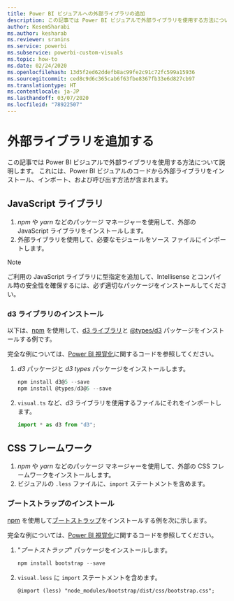 ```yaml
---
title: Power BI ビジュアルへの外部ライブラリの追加
description: この記事では Power BI ビジュアルで外部ライブラリを使用する方法について説明します。
author: KesemSharabi
ms.author: kesharab
ms.reviewer: sranins
ms.service: powerbi
ms.subservice: powerbi-custom-visuals
ms.topic: how-to
ms.date: 02/24/2020
ms.openlocfilehash: 13d5f2ed62ddefb8ac99fe2c91c72fc599a15936
ms.sourcegitcommit: ced8c9d6c365cab6f63fbe8367fb33e6d827cb97
ms.translationtype: HT
ms.contentlocale: ja-JP
ms.lasthandoff: 03/07/2020
ms.locfileid: "78922507"
---
```

# <a name="adding-external-libraries"></a>外部ライブラリを追加する

この記事では Power BI ビジュアルで外部ライブラリを使用する方法について説明します。 これには、Power BI ビジュアルのコードから外部ライブラリをインストール、インポート、および呼び出す方法が含まれます。

## <a name="javascript-libraries"></a>JavaScript ライブラリ

1. *npm* や *yarn* などのパッケージ マネージャーを使用して、外部の JavaScript ライブラリをインストールします。
2. 外部ライブラリを使用して、必要なモジュールをソース ファイルにインポートします。

>[!NOTE]
>ご利用の JavaScript ライブラリに型指定を追加して、Intellisense とコンパイル時の安全性を確保するには、必ず適切なパッケージをインストールしてください。

### <a name="installing-the-d3-library"></a>d3 ライブラリのインストール

以下は、[npm](https://www.npmjs.com/) を使用して、[d3 ライブラリ](https://www.npmjs.com/package/d3)と [@types/d3](https://www.npmjs.com/package/@types/d3) パッケージをインストールする例です。

完全な例については、[Power BI 視覚化](https://github.com/microsoft/powerbi-visuals-gantt/blob/master/src/gantt.ts#L29)に関するコードを参照してください。

1. *d3* パッケージと *d3 types* パッケージをインストールします。

    ```powershell
    npm install d3@5 --save
    npm install @types/d3@5 --save
    ```

2. `visual.ts` など、*d3* ライブラリを使用するファイルにそれをインポートします。

    ```typescript
    import * as d3 from "d3";
    ```

## <a name="css-framework"></a>CSS フレームワーク

1. *npm* や *yarn* などのパッケージ マネージャーを使用して、外部の CSS フレームワークをインストールします。
2. ビジュアルの `.less` ファイルに、`import` ステートメントを含めます。

### <a name="installing-bootstrap"></a>ブートストラップのインストール

[npm](https://www.npmjs.com/) を使用して[ブートストラップ](https://www.npmjs.com/package/bootstrap)をインストールする例を次に示します。

完全な例については、[Power BI 視覚化](https://github.com/Microsoft/powerbi-visuals-sankey/blob/c8200da56913cd8b253be949a35fad0f4472b6de/style/visual.less#L32)に関するコードを参照してください。

1. "*ブートストラップ*" パッケージをインストールします。

    ```powershell
    npm install bootstrap --save
    ```

2. `visual.less` に `import` ステートメントを含めます。

    ```less
    @import (less) "node_modules/bootstrap/dist/css/bootstrap.css";
    ```

